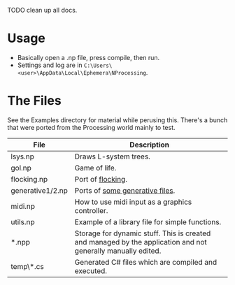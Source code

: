 
TODO clean up all docs.

# Usage
- Basically open a .np file, press compile, then run.
- Settings and log are in `C:\Users\<user>\AppData\Local\Ephemera\NProcessing`.

# The Files
See the Examples directory for material while perusing this. There's a bunch that were ported from the Processing world mainly to test.

File | Description
---- | -----------
lsys.np | Draws L-system trees.
gol.np | Game of life.
flocking.np | Port of [flocking](https://processing.org/examples/flocking.html).
generative1/2.np | Ports of [some generative files](http://alpha.editor.p5js.org/generative-design/sketches).
midi.np | How to use midi input as a graphics controller.
utils.np | Example of a library file for simple functions.
*.npp | Storage for dynamic stuff. This is created and managed by the application and not generally manually edited.
temp\\\*.cs | Generated C# files which are compiled and executed.
